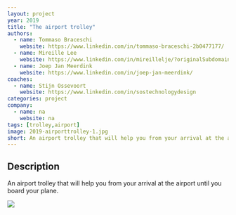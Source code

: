 ```yaml
---
layout: project
year: 2019
title: "The airport trolley"
authors:
  - name: Tommaso Braceschi
    website: https://www.linkedin.com/in/tommaso-braceschi-2b0477177/
  - name: Mireille Lee
    website: https://www.linkedin.com/in/mireillelje/?originalSubdomain=sg
  - name: Joep Jan Meerdink
    website: https://www.linkedin.com/in/joep-jan-meerdink/
coaches:
  - name: Stijn Ossevoort
    website: https://www.linkedin.com/in/sostechnologydesign
categories: project
company:
  - name: na
    website: na
tags: [trolley,airport]
image: 2019-airporttrolley-1.jpg
short: An airport trolley that will help you from your arrival at the airport until you board your plane.
---
```


## Description
An airport trolley that will help you from your arrival at the airport until you board your plane.

<div class="project-image">
  <img src="/assets/img/2019-airporttrolley-2.jpg">
</div>
